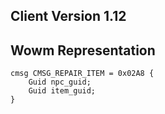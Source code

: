 ## Client Version 1.12

## Wowm Representation
```rust,ignore
cmsg CMSG_REPAIR_ITEM = 0x02A8 {
    Guid npc_guid;    
    Guid item_guid;    
}

```
